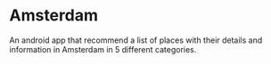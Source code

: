# Amsterdam
An android app that recommend a list of places with their details and information in Amsterdam in 5 different categories.

